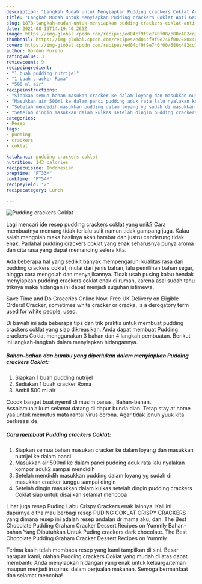 ```yaml
---
description: "Langkah Mudah untuk Menyiapkan Pudding crackers Coklat Anti Gagal"
title: "Langkah Mudah untuk Menyiapkan Pudding crackers Coklat Anti Gagal"
slug: 1878-langkah-mudah-untuk-menyiapkan-pudding-crackers-coklat-anti-gagal
date: 2021-08-13T14:19:40.263Z
image: https://img-global.cpcdn.com/recipes/ed04cf9f9e740f00/680x482cq70/pudding-crackers-coklat-foto-resep-utama.jpg
thumbnail: https://img-global.cpcdn.com/recipes/ed04cf9f9e740f00/680x482cq70/pudding-crackers-coklat-foto-resep-utama.jpg
cover: https://img-global.cpcdn.com/recipes/ed04cf9f9e740f00/680x482cq70/pudding-crackers-coklat-foto-resep-utama.jpg
author: Gordon Moreno
ratingvalue: 3
reviewcount: 9
recipeingredient:
- "1 buah pudding nutrijel"
- "1 buah cracker Roma"
- "500 ml air"
recipeinstructions:
- "Siapkan semua bahan masukan cracker ke dalam loyang dan masukkan nutrijel ke dalam panci"
- "Masukkan air 500ml ke dalam panci pudding aduk rata lalu nyalakan kompor aduk2 sampai mendidih"
- "Setelah mendidih masukkan pudding dalam loyang yg sudah di masukkan cracker tunggu sampai dingin"
- "Setelah dingin masukkan dalam kulkas setelah dingin pudding crackers Coklat siap untuk disajikan selamat mencoba"
categories:
- Resep
tags:
- pudding
- crackers
- coklat

katakunci: pudding crackers coklat 
nutrition: 143 calories
recipecuisine: Indonesian
preptime: "PT33M"
cooktime: "PT54M"
recipeyield: "2"
recipecategory: Lunch

---
```



![Pudding crackers Coklat](https://img-global.cpcdn.com/recipes/ed04cf9f9e740f00/680x482cq70/pudding-crackers-coklat-foto-resep-utama.jpg)

Lagi mencari ide resep pudding crackers coklat yang unik? Cara membuatnya memang tidak terlalu sulit namun tidak gampang juga. Kalau salah mengolah maka hasilnya akan hambar dan justru cenderung tidak enak. Padahal pudding crackers coklat yang enak seharusnya punya aroma dan cita rasa yang dapat memancing selera kita.

Ada beberapa hal yang sedikit banyak mempengaruhi kualitas rasa dari pudding crackers coklat, mulai dari jenis bahan, lalu pemilihan bahan segar, hingga cara mengolah dan menyajikannya. Tidak usah pusing kalau hendak menyiapkan pudding crackers coklat enak di rumah, karena asal sudah tahu triknya maka hidangan ini dapat menjadi suguhan istimewa.

Save Time and Do Groceries Online Now. Free UK Delivery on Eligible Orders! Cracker, sometimes white cracker or cracka, is a derogatory term used for white people, used.


Di bawah ini ada beberapa tips dan trik praktis untuk membuat pudding crackers coklat yang siap dikreasikan. Anda dapat membuat Pudding crackers Coklat menggunakan 3 bahan dan 4 langkah pembuatan. Berikut ini langkah-langkah dalam menyiapkan hidangannya.

<!--inarticleads1-->

##### Bahan-bahan dan bumbu yang diperlukan dalam menyiapkan Pudding crackers Coklat:

1. Siapkan 1 buah pudding nutrijel
1. Sediakan 1 buah cracker Roma
1. Ambil 500 ml air


Cocok banget buat nyemil di musim panas,, Bahan-bahan. Assalamualaikum.selamat datang di dapur bunda dian. Tetap stay at home yaa.untuk memutus mata rantai virus corona. Agar tidak jenuh.yuuk kita berkreasi de. 

<!--inarticleads2-->

##### Cara membuat Pudding crackers Coklat:

1. Siapkan semua bahan masukan cracker ke dalam loyang dan masukkan nutrijel ke dalam panci
1. Masukkan air 500ml ke dalam panci pudding aduk rata lalu nyalakan kompor aduk2 sampai mendidih
1. Setelah mendidih masukkan pudding dalam loyang yg sudah di masukkan cracker tunggu sampai dingin
1. Setelah dingin masukkan dalam kulkas setelah dingin pudding crackers Coklat siap untuk disajikan selamat mencoba


Lihat juga resep Puding Labu Crispy Crackers enak lainnya. Kali ini dapurnya ditha mau berbagi resep PUDING COKLAT CRISPY CRACKERS yang dimana resep ini adalah resep andalan dr mama aku, dan. The Best Chocolate Pudding Graham Cracker Dessert Recipes on Yummly Bahan-bahan Yang Dibutuhkan Untuk Puding crackers dark chocolate. The Best Chocolate Pudding Graham Cracker Dessert Recipes on Yummly 

Terima kasih telah membaca resep yang kami tampilkan di sini. Besar harapan kami, olahan Pudding crackers Coklat yang mudah di atas dapat membantu Anda menyiapkan hidangan yang enak untuk keluarga/teman maupun menjadi inspirasi dalam berjualan makanan. Semoga bermanfaat dan selamat mencoba!
